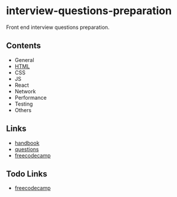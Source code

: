 # interview-questions-preparation
Front end interview questions preparation.

## Contents
- General
- [HTML](https://github.com/weekendchow/interview-questions-preparation/blob/master/questions/HTML-questions.md)
- CSS
- JS
- React
- Network
- Performance
- Testing
- Others

## Links
- [handbook](https://github.com/yangshun/front-end-interview-handbook)
- [questions](https://github.com/h5bp/Front-end-Developer-Interview-Questions)
- [freecodecamp](https://medium.freecodecamp.org/cracking-the-front-end-interview-9a34cd46237)

## Todo Links
- [freecodecamp](https://learn.freecodecamp.org/)
